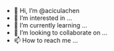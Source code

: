 - 👋 Hi, I’m @aciculachen
- 👀 I’m interested in ...
- 🌱 I’m currently learning ...
- 💞️ I’m looking to collaborate on ...
- 📫 How to reach me ...

<!---
aciculachen/aciculachen is a ✨ special ✨ repository because its `README.md` (this file) appears on your GitHub profile.
You can click the Preview link to take a look at your changes.
--->
